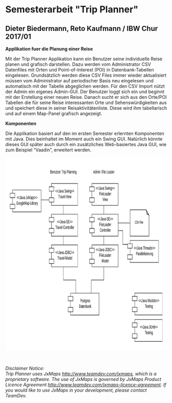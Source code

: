 # Semesterarbeit "Trip Planner"
## Dieter Biedermann, Reto Kaufmann / IBW Chur 2017/01
<b>Applikation fuer die Planung einer Reise</b>

Mit der Trip Planner Applikation kann ein Benutzer seine individuelle Reise planen und grafisch darstellen. 
Dazu werden vom Administrator CSV Datenfiles mit Orten und Point-of-Interest (POI) in Datenbank-Tabellen eingelesen. Grundsätzlich werden diese CSV Files immer wieder aktualisiert müssen vom Administrator auf periodischer Basis neu eingelesen und automatisch mit der Tabelle abgeglichen werden. Für den CSV Import nützt der Admin ein eigenes Admin-GUI.
Der Benutzer loggt sich ein und beginnt mit der Erstellung einer neuen Reise. Danach sucht er sich aus den Orte/POI Tabellen die für seine Reise interessanten Orte und Sehenswürdigkeiten aus und speichert diese in seiner Reisaktivitätenliste. Diese wird ihm tabellarisch und auf einem Map-Panel grafisch angezeigt.

<b>Komponenten</b>

Die Applikation basiert auf den im ersten Semester erlernten Komponenten mit Java. Dies beinhaltet im Moment auch ein Swing GUI. Natürlich könnte dieses GUI später auch durch ein zusätzliches Web-basiertes Java GUI, wie zum Beispiel “Vaadin”, erweitert werden.

<p align="left">
  <img src="https://github.com/ibwgr/TripPlanner/blob/master/README.Komponenten.jpg" width="800" height="600"/>
</p>

<p>&nbsp;</p>

<i>Disclaimer Notice:</br>
Trip Planner uses JxMaps http://www.teamdev.com/jxmaps, which is a proprietary software. 
The use of JxMaps is governed by JxMaps Product Licence Agreement http://www.teamdev.com/jxmaps-licence-agreement. If you would like to use JxMaps in your development, please contact TeamDev.
</i>